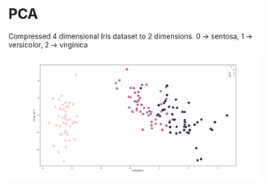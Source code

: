 # PCA
 Compressed 4 dimensional Iris dataset to 2 dimensions.
 0 -> sentosa, 1 -> versicolor, 2 -> virginica
![alt text](https://github.com/sashakttripathi/PCA/blob/main/component-1-and-2-distribution.png?raw=true)
